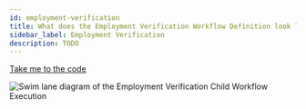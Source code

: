 ```yaml
---
id: employment-verification
title: What does the Employment Verification Workflow Definition look like?
sidebar_label: Employment Verification
description: TODO
---
```


<!--SNIPSTART background-checks-employment-verification-workflow-definition-->

[Take me to the code](https://github.com/temporalio/background-checks/blob/main/workflows/employment_verification.go)

<!--SNIPEND-->

![Swim lane diagram of the Employment Verification Child Workflow Execution](/diagrams/background-checks/employment-verification-flow.svg)
